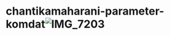 # chantikamaharani-parameter-komdat![IMG_7203](https://github.com/user-attachments/assets/8598abd8-ec1b-40b5-9bdf-48bac74d9615)
